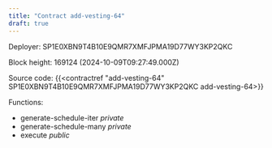 ```yaml
---
title: "Contract add-vesting-64"
draft: true
---
```

Deployer: SP1E0XBN9T4B10E9QMR7XMFJPMA19D77WY3KP2QKC


 



Block height: 169124 (2024-10-09T09:27:49.000Z)

Source code: {{<contractref "add-vesting-64" SP1E0XBN9T4B10E9QMR7XMFJPMA19D77WY3KP2QKC add-vesting-64>}}

Functions:

* generate-schedule-iter _private_
* generate-schedule-many _private_
* execute _public_
